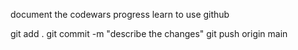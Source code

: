 document the codewars progress
learn to use github


git add .
git commit -m "describe the changes"
git push origin main
